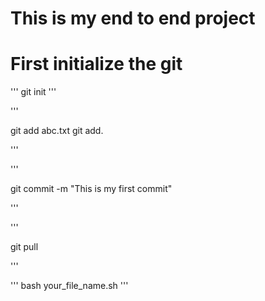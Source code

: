 # This is my end to end project 

# First initialize the git

'''
git init
'''

'''

git add abc.txt
git add.

'''

'''

git commit -m "This is my first commit"

'''

'''

git pull

'''

'''
bash your_file_name.sh
'''